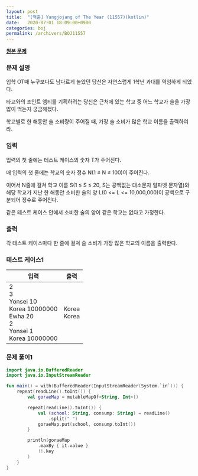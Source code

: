 ```yaml
---
layout: post
title:  "[백준] Yangjojang of The Year (11557)(kotlin)"
date:   2020-07-01 18:09:00+0900
categories: boj
permalink: /archivers/BOJ11557
---
```


**[원본 문제](https://www.acmicpc.net/problem/11557)**

### 문제 설명

입학 OT때 누구보다도 남다르게 놀았던 당신은 자연스럽게 1학년 과대를 역임하게 되었다.

타교와의 조인트 엠티를 기획하려는 당신은 근처에 있는 학교 중 어느 학교가 술을 가장 많이 먹는지 궁금해졌다.

학교별로 한 해동안 술 소비량이 주어질 때, 가장 술 소비가 많은 학교 이름을 출력하여라.

### 입력

입력의 첫 줄에는 테스트 케이스의 숫자 T가 주어진다.

매 입력의 첫 줄에는 학교의 숫자 정수 N(1 ≤ N ≤ 100)이 주어진다.

이어서 N줄에 걸쳐 학교 이름 S(1 ≤ S ≤ 20, S는 공백없는 대소문자 알파벳 문자열)와 해당 학교가 지난 한 해동안 소비한 술의 양 L(0 <= L <= 10,000,000)이 공백으로 구분되어 정수로 주어진다.

같은 테스트 케이스 안에서 소비한 술의 양이 같은 학교는 없다고 가정한다.

### 출력

각 테스트 케이스마다 한 줄에 걸쳐 술 소비가 가장 많은 학교의 이름을 출력한다.

### 테스트 케이스1

|입력|출력|
|-----|-----|
|2<br>3<br>Yonsei 10<br>Korea 10000000<br>Ewha 20<br>2<br>Yonsei 1<br>Korea 10000000|Korea<br>Korea|


### 문제 풀이1

```kotlin
import java.io.BufferedReader
import java.io.InputStreamReader

fun main() = with(BufferedReader(InputStreamReader(System.`in`))) {
    repeat(readLine().toInt()) {
        val goraeMap = mutableMapOf<String, Int>()

        repeat(readLine().toInt()) {
            val (school: String, consump: String) = readLine()
                .split(" ")
            goraeMap.put(school, consump.toInt())
        }

        println(goraeMap
            .maxBy { it.value }
            !!.key
        )
    }
}
```
